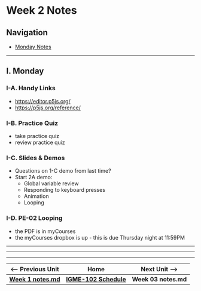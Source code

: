 # Week 2 Notes

## Navigation

- [Monday Notes](#monday)

<!--
- [Wednesday Notes](#wednesday)

- [Friday Notes](#friday)

-->

<hr>

<a id="monday" />

## I. Monday

### I-A. Handy Links
- https://editor.p5js.org/
- https://p5js.org/reference/

### I-B. Practice Quiz
- take practice quiz
- review practice quiz 

### I-C. Slides & Demos
- Questions on 1-C demo from last time?
- Start 2A demo:
  - Global variable review
  - Responding to keyboard presses
  - Animation
  - Looping


### I-D. PE-02 Looping
- the PDF is in myCourses
- the myCourses dropbox is up - this is due Thursday night at 11:59PM

<hr>

<!--
<a id="wednesday" />

## II. Wednesday

### II-A. Handy Links

### I-B. Review PE-01

<hr>

<a id="friday" />

## III. Friday

### III-A. Handy Links

-->

<hr><hr>

| <-- Previous Unit | Home | Next Unit -->
| --- | --- | --- 
| [**Week 1 notes.md**](01.md)     |  [**IGME-102 Schedule**](../schedule.md) | **Week 03 notes.md**
